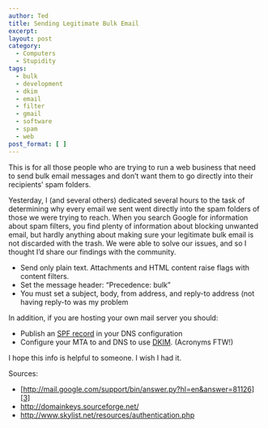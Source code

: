 ```yaml
---
author: Ted
title: Sending Legitimate Bulk Email
excerpt:
layout: post
category:
  - Computers
  - Stupidity
tags:
  - bulk
  - development
  - dkim
  - email
  - filter
  - gmail
  - software
  - spam
  - web
post_format: [ ]
---
```

This is for all those people who are trying to run a web business that need to send bulk email messages and don’t want them to go directly into their recipients’ spam folders.

Yesterday, I (and several others) dedicated several hours to the task of determining why every email we sent went directly into the spam folders of those we were trying to reach. When you search Google for information about spam filters, you find plenty of information about blocking unwanted email, but hardly anything about making sure your legitimate bulk email is not discarded with the trash. We were able to solve our issues, and so I thought I’d share our findings with the community.

*   Send only plain text. Attachments and HTML content raise flags with content filters.
*   Set the message header: “Precedence: bulk”
*   You must set a subject, body, from address, and reply-to address (not having reply-to was my problem

In addition, if you are hosting your own mail server you should:

*   Publish an [SPF record][1] in your DNS configuration
*   Configure your MTA to and DNS to use [DKIM][2]. (Acronyms FTW!)

I hope this info is helpful to someone. I wish I had it.

Sources:

*   [http://mail.google.com/support/bin/answer.py?hl=en&answer=81126][3]
*   <http://domainkeys.sourceforge.net/>
*   <http://www.skylist.net/resources/authentication.php>

 [1]: http://old.openspf.org/wizard.html
 [2]: http://www.dkim.org/
 [3]: http://www.skylist.net/resources/authentication.php